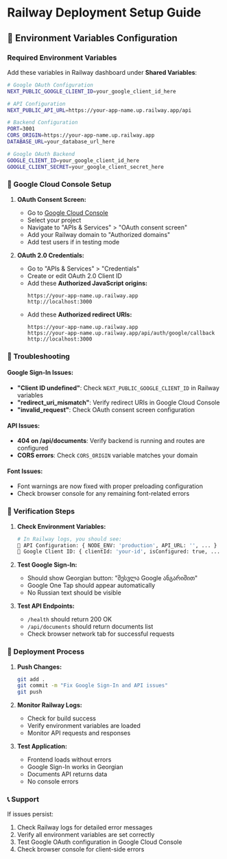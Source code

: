 # Railway Deployment Setup Guide

## 🚀 Environment Variables Configuration

### Required Environment Variables

Add these variables in Railway dashboard under **Shared Variables**:

```bash
# Google OAuth Configuration
NEXT_PUBLIC_GOOGLE_CLIENT_ID=your_google_client_id_here

# API Configuration  
NEXT_PUBLIC_API_URL=https://your-app-name.up.railway.app/api

# Backend Configuration
PORT=3001
CORS_ORIGIN=https://your-app-name.up.railway.app
DATABASE_URL=your_database_url_here

# Google OAuth Backend
GOOGLE_CLIENT_ID=your_google_client_id_here
GOOGLE_CLIENT_SECRET=your_google_client_secret_here
```

### 🔧 Google Cloud Console Setup

1. **OAuth Consent Screen:**
   - Go to [Google Cloud Console](https://console.cloud.google.com/)
   - Select your project
   - Navigate to "APIs & Services" > "OAuth consent screen"
   - Add your Railway domain to "Authorized domains"
   - Add test users if in testing mode

2. **OAuth 2.0 Credentials:**
   - Go to "APIs & Services" > "Credentials"
   - Create or edit OAuth 2.0 Client ID
   - Add these **Authorized JavaScript origins:**
     ```
     https://your-app-name.up.railway.app
     http://localhost:3000
     ```
   - Add these **Authorized redirect URIs:**
     ```
     https://your-app-name.up.railway.app
     https://your-app-name.up.railway.app/api/auth/google/callback
     http://localhost:3000
     ```

### 🐛 Troubleshooting

#### Google Sign-In Issues:
- **"Client ID undefined"**: Check `NEXT_PUBLIC_GOOGLE_CLIENT_ID` in Railway variables
- **"redirect_uri_mismatch"**: Verify redirect URIs in Google Cloud Console
- **"invalid_request"**: Check OAuth consent screen configuration

#### API Issues:
- **404 on /api/documents**: Verify backend is running and routes are configured
- **CORS errors**: Check `CORS_ORIGIN` variable matches your domain

#### Font Issues:
- Font warnings are now fixed with proper preloading configuration
- Check browser console for any remaining font-related errors

### 📝 Verification Steps

1. **Check Environment Variables:**
   ```bash
   # In Railway logs, you should see:
   🔧 API Configuration: { NODE_ENV: 'production', API_URL: '', ... }
   🔑 Google Client ID: { clientId: 'your-id', isConfigured: true, ... }
   ```

2. **Test Google Sign-In:**
   - Should show Georgian button: "შესვლა Google ანგარიშით"
   - Google One Tap should appear automatically
   - No Russian text should be visible

3. **Test API Endpoints:**
   - `/health` should return 200 OK
   - `/api/documents` should return documents list
   - Check browser network tab for successful requests

### 🔄 Deployment Process

1. **Push Changes:**
   ```bash
   git add .
   git commit -m "Fix Google Sign-In and API issues"
   git push
   ```

2. **Monitor Railway Logs:**
   - Check for build success
   - Verify environment variables are loaded
   - Monitor API requests and responses

3. **Test Application:**
   - Frontend loads without errors
   - Google Sign-In works in Georgian
   - Documents API returns data
   - No console errors

### 📞 Support

If issues persist:
1. Check Railway logs for detailed error messages
2. Verify all environment variables are set correctly
3. Test Google OAuth configuration in Google Cloud Console
4. Check browser console for client-side errors 